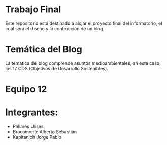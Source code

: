 # Trabajo Final 
Este repositorio está destinado a alojar el proyecto final del informatorio, el cual será el diseño y la contrucción de un blog.
# Temática del Blog 
La tematica del blog comprende asuntos medioambientales, en este caso, los 17 ODS (Objetivos de Desarrollo Sostenibles).
# Equipo 12
# Integrantes:
- Pallarés Ulises
- Bracamonte Alberto Sebastian
- Kapitanich Jorge Pablo



